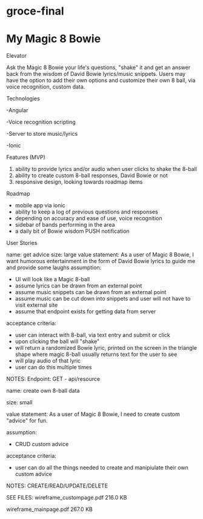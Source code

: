 # groce-final
# My Magic 8 Bowie

Elevator

Ask the Magic 8 Bowie your life's questions, "shake" it and get an answer back from the wisdom of David Bowie lyrics/music snippets. Users may have the option to add their own options and customize their own 8 ball, via voice recognition, custom data.

Technologies

-Angular

-Voice recognition scripting

-Server to store music/lyrics

-Ionic

Features (MVP)

1) ability to provide lyrics and/or audio when user clicks to shake the 8-ball
2) ability to create custom 8-ball responses, David Bowie or not
3) responsive design, looking towards roadmap items

Roadmap

- mobile app via ionic
- ability to keep a log of previous questions and responses
- depending on accuracy and ease of use, voice recognition
- sidebar of bands performing in the area
- a daily bit of Bowie wisdom PUSH notification

User Stories

name: get advice
size: large 
value statement: As a user of Magic 8 Bowie, I want humorous entertainment in the form of David Bowie lyrics to guide me and provide some laughs
assumption: 
- UI will look like a Magic 8-ball
- assume lyrics can be drawn from an external point
- assume music snippets can be drawn from an external point
- assume music can be cut down into snippets and user will not have to visit external site
- assume that endpoint exists for getting data from server



acceptance criteria:

- user can interact with 8-ball, via text entry and submit or click
- upon clicking the ball will "shake"
- will return a randomized Bowie lyric, printed on the screen in the triangle shape where magic 8-ball usually returns text for the user to see
- will play audio of that lyric
- user can do this multiple times

NOTES: Endpoint: GET - api/resource

name: create own 8-ball data

size: small 

value statement: As a user of Magic 8 Bowie, I need to create custom "advice" for fun.

assumption:
- CRUD custom advice

acceptance criteria:
- user can do all the things needed to create and manipiulate their own custom advice

NOTES: CREATE/READ/UPDATE/DELETE

SEE FILES:
  wireframe_custompage.pdf
  216.0 KB

  wireframe_mainpage.pdf
  267.0 KB



